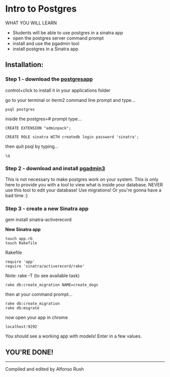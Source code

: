 # Intro to Postgres

WHAT YOU WILL LEARN

- Students will be able to use postgres in a sinatra app
- open the postgres server command prompt
- install and use the pgadmin tool
- install postgres in a Sinatra app

## Installation:


### Step 1 - download the [postgresapp](http://postgresapp.com/)

control+click to install it in your applications folder

go to your terminal or iterm2 command line prompt and type...

	psql postgres
	
inside the postgres=# prompt type...

	CREATE EXTENSION "adminpack";
	
	CREATE ROLE sinatra WITH createdb login password 'sinatra';
	
then quit psql by typing...

	\q




### Step 2 - download and install [pgadmin3](http://www.pgadmin.org/download/macosx.php)

This is not necessary to make postgres work on your system. This is only here to provide you with a tool to view what is inside your database. NEVER use this tool to edit your database! Use migrations! Or you're gonna have a bad time :)


### Step 3 - create a new Sinatra app


gem install sinatra-activerecord

**New Sinatra app**

```
touch app.rb
touch Rakefile
```

Rakefile
```
require 'app'
reguire 'sinatra/activerecord/rake'
```

Note: rake -T (to see available task)

```
rake db:create_migration NAME=create_dogs
```

then at your command prompt...

	rake db:create_migration
	rake db:migrate
	
now open your app in chrome

	localhost:9292

You should see a working app with models! Enter in a few values.
	 
	
## YOU'RE DONE! 


---
Compiled and edited by Alfonso Rush
